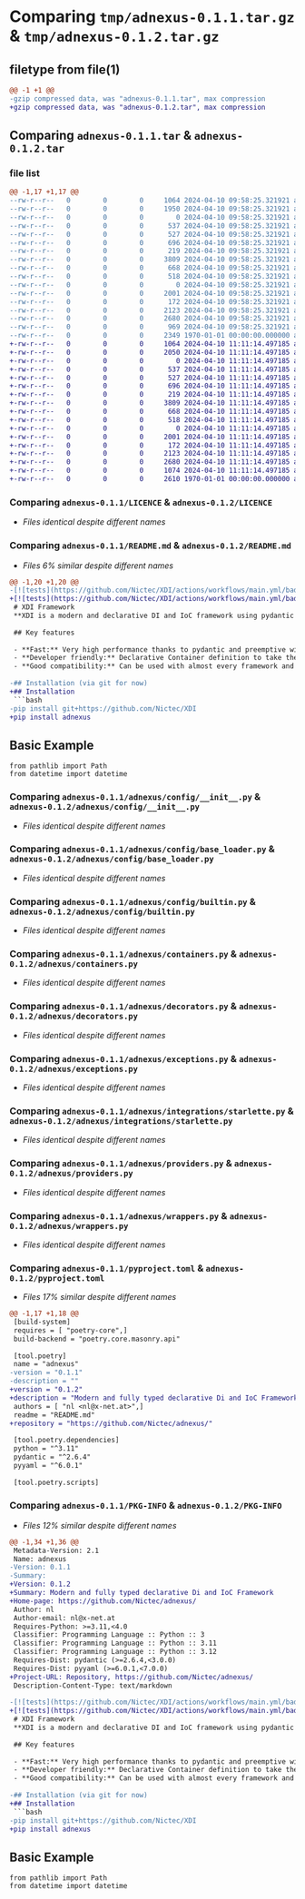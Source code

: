 # Comparing `tmp/adnexus-0.1.1.tar.gz` & `tmp/adnexus-0.1.2.tar.gz`

## filetype from file(1)

```diff
@@ -1 +1 @@
-gzip compressed data, was "adnexus-0.1.1.tar", max compression
+gzip compressed data, was "adnexus-0.1.2.tar", max compression
```

## Comparing `adnexus-0.1.1.tar` & `adnexus-0.1.2.tar`

### file list

```diff
@@ -1,17 +1,17 @@
--rw-r--r--   0        0        0     1064 2024-04-10 09:58:25.321921 adnexus-0.1.1/LICENCE
--rw-r--r--   0        0        0     1950 2024-04-10 09:58:25.321921 adnexus-0.1.1/README.md
--rw-r--r--   0        0        0        0 2024-04-10 09:58:25.321921 adnexus-0.1.1/adnexus/__init__.py
--rw-r--r--   0        0        0      537 2024-04-10 09:58:25.321921 adnexus-0.1.1/adnexus/config/__init__.py
--rw-r--r--   0        0        0      527 2024-04-10 09:58:25.321921 adnexus-0.1.1/adnexus/config/base_loader.py
--rw-r--r--   0        0        0      696 2024-04-10 09:58:25.321921 adnexus-0.1.1/adnexus/config/builtin.py
--rw-r--r--   0        0        0      219 2024-04-10 09:58:25.321921 adnexus-0.1.1/adnexus/config/helpers.py
--rw-r--r--   0        0        0     3809 2024-04-10 09:58:25.321921 adnexus-0.1.1/adnexus/containers.py
--rw-r--r--   0        0        0      668 2024-04-10 09:58:25.321921 adnexus-0.1.1/adnexus/decorators.py
--rw-r--r--   0        0        0      518 2024-04-10 09:58:25.321921 adnexus-0.1.1/adnexus/exceptions.py
--rw-r--r--   0        0        0        0 2024-04-10 09:58:25.321921 adnexus-0.1.1/adnexus/integrations/__init__.py
--rw-r--r--   0        0        0     2001 2024-04-10 09:58:25.321921 adnexus-0.1.1/adnexus/integrations/starlette.py
--rw-r--r--   0        0        0      172 2024-04-10 09:58:25.321921 adnexus-0.1.1/adnexus/markers.py
--rw-r--r--   0        0        0     2123 2024-04-10 09:58:25.321921 adnexus-0.1.1/adnexus/providers.py
--rw-r--r--   0        0        0     2680 2024-04-10 09:58:25.321921 adnexus-0.1.1/adnexus/wrappers.py
--rw-r--r--   0        0        0      969 2024-04-10 09:58:25.321921 adnexus-0.1.1/pyproject.toml
--rw-r--r--   0        0        0     2349 1970-01-01 00:00:00.000000 adnexus-0.1.1/PKG-INFO
+-rw-r--r--   0        0        0     1064 2024-04-10 11:11:14.497185 adnexus-0.1.2/LICENCE
+-rw-r--r--   0        0        0     2050 2024-04-10 11:11:14.497185 adnexus-0.1.2/README.md
+-rw-r--r--   0        0        0        0 2024-04-10 11:11:14.497185 adnexus-0.1.2/adnexus/__init__.py
+-rw-r--r--   0        0        0      537 2024-04-10 11:11:14.497185 adnexus-0.1.2/adnexus/config/__init__.py
+-rw-r--r--   0        0        0      527 2024-04-10 11:11:14.497185 adnexus-0.1.2/adnexus/config/base_loader.py
+-rw-r--r--   0        0        0      696 2024-04-10 11:11:14.497185 adnexus-0.1.2/adnexus/config/builtin.py
+-rw-r--r--   0        0        0      219 2024-04-10 11:11:14.497185 adnexus-0.1.2/adnexus/config/helpers.py
+-rw-r--r--   0        0        0     3809 2024-04-10 11:11:14.497185 adnexus-0.1.2/adnexus/containers.py
+-rw-r--r--   0        0        0      668 2024-04-10 11:11:14.497185 adnexus-0.1.2/adnexus/decorators.py
+-rw-r--r--   0        0        0      518 2024-04-10 11:11:14.497185 adnexus-0.1.2/adnexus/exceptions.py
+-rw-r--r--   0        0        0        0 2024-04-10 11:11:14.497185 adnexus-0.1.2/adnexus/integrations/__init__.py
+-rw-r--r--   0        0        0     2001 2024-04-10 11:11:14.497185 adnexus-0.1.2/adnexus/integrations/starlette.py
+-rw-r--r--   0        0        0      172 2024-04-10 11:11:14.497185 adnexus-0.1.2/adnexus/markers.py
+-rw-r--r--   0        0        0     2123 2024-04-10 11:11:14.497185 adnexus-0.1.2/adnexus/providers.py
+-rw-r--r--   0        0        0     2680 2024-04-10 11:11:14.497185 adnexus-0.1.2/adnexus/wrappers.py
+-rw-r--r--   0        0        0     1074 2024-04-10 11:11:14.497185 adnexus-0.1.2/pyproject.toml
+-rw-r--r--   0        0        0     2610 1970-01-01 00:00:00.000000 adnexus-0.1.2/PKG-INFO
```

### Comparing `adnexus-0.1.1/LICENCE` & `adnexus-0.1.2/LICENCE`

 * *Files identical despite different names*

### Comparing `adnexus-0.1.1/README.md` & `adnexus-0.1.2/README.md`

 * *Files 6% similar despite different names*

```diff
@@ -1,20 +1,20 @@
-[![tests](https://github.com/Nictec/XDI/actions/workflows/main.yml/badge.svg)](https://github.com/Nictec/XDI/actions/workflows/main.yml)
+[![tests](https://github.com/Nictec/XDI/actions/workflows/main.yml/badge.svg)](https://github.com/Nictec/XDI/actions/workflows/main.yml) [![Docs](https://github.com/Nictec/adnexus/actions/workflows/docs.yml/badge.svg)](https://github.com/Nictec/adnexus/actions/workflows/docs.yml)
 # XDI Framework
 **XDI is a modern and declarative DI and IoC framework using pydantic for config and data.**
 
 ## Key features
 
 - **Fast:** Very high performance thanks to pydantic and preemptive wiring
 - **Developer friendly:** Declarative Container definition to take the "Magic" out of DI
 - **Good compatibility:** Can be used with almost every framework and supports async
 
-## Installation (via git for now)
+## Installation
 ```bash
-pip install git+https://github.com/Nictec/XDI
+pip install adnexus
 ```
 
 ## Basic Example
 
 ```python3
 from pathlib import Path
 from datetime import datetime
```

### Comparing `adnexus-0.1.1/adnexus/config/__init__.py` & `adnexus-0.1.2/adnexus/config/__init__.py`

 * *Files identical despite different names*

### Comparing `adnexus-0.1.1/adnexus/config/base_loader.py` & `adnexus-0.1.2/adnexus/config/base_loader.py`

 * *Files identical despite different names*

### Comparing `adnexus-0.1.1/adnexus/config/builtin.py` & `adnexus-0.1.2/adnexus/config/builtin.py`

 * *Files identical despite different names*

### Comparing `adnexus-0.1.1/adnexus/containers.py` & `adnexus-0.1.2/adnexus/containers.py`

 * *Files identical despite different names*

### Comparing `adnexus-0.1.1/adnexus/decorators.py` & `adnexus-0.1.2/adnexus/decorators.py`

 * *Files identical despite different names*

### Comparing `adnexus-0.1.1/adnexus/exceptions.py` & `adnexus-0.1.2/adnexus/exceptions.py`

 * *Files identical despite different names*

### Comparing `adnexus-0.1.1/adnexus/integrations/starlette.py` & `adnexus-0.1.2/adnexus/integrations/starlette.py`

 * *Files identical despite different names*

### Comparing `adnexus-0.1.1/adnexus/providers.py` & `adnexus-0.1.2/adnexus/providers.py`

 * *Files identical despite different names*

### Comparing `adnexus-0.1.1/adnexus/wrappers.py` & `adnexus-0.1.2/adnexus/wrappers.py`

 * *Files identical despite different names*

### Comparing `adnexus-0.1.1/pyproject.toml` & `adnexus-0.1.2/pyproject.toml`

 * *Files 17% similar despite different names*

```diff
@@ -1,17 +1,18 @@
 [build-system]
 requires = [ "poetry-core",]
 build-backend = "poetry.core.masonry.api"
 
 [tool.poetry]
 name = "adnexus"
-version = "0.1.1"
-description = ""
+version = "0.1.2"
+description = "Modern and fully typed declarative Di and IoC Framework"
 authors = [ "nl <nl@x-net.at>",]
 readme = "README.md"
+repository = "https://github.com/Nictec/adnexus/"
 
 [tool.poetry.dependencies]
 python = "^3.11"
 pydantic = "^2.6.4"
 pyyaml = "^6.0.1"
 
 [tool.poetry.scripts]
```

### Comparing `adnexus-0.1.1/PKG-INFO` & `adnexus-0.1.2/PKG-INFO`

 * *Files 12% similar despite different names*

```diff
@@ -1,34 +1,36 @@
 Metadata-Version: 2.1
 Name: adnexus
-Version: 0.1.1
-Summary: 
+Version: 0.1.2
+Summary: Modern and fully typed declarative Di and IoC Framework
+Home-page: https://github.com/Nictec/adnexus/
 Author: nl
 Author-email: nl@x-net.at
 Requires-Python: >=3.11,<4.0
 Classifier: Programming Language :: Python :: 3
 Classifier: Programming Language :: Python :: 3.11
 Classifier: Programming Language :: Python :: 3.12
 Requires-Dist: pydantic (>=2.6.4,<3.0.0)
 Requires-Dist: pyyaml (>=6.0.1,<7.0.0)
+Project-URL: Repository, https://github.com/Nictec/adnexus/
 Description-Content-Type: text/markdown
 
-[![tests](https://github.com/Nictec/XDI/actions/workflows/main.yml/badge.svg)](https://github.com/Nictec/XDI/actions/workflows/main.yml)
+[![tests](https://github.com/Nictec/XDI/actions/workflows/main.yml/badge.svg)](https://github.com/Nictec/XDI/actions/workflows/main.yml) [![Docs](https://github.com/Nictec/adnexus/actions/workflows/docs.yml/badge.svg)](https://github.com/Nictec/adnexus/actions/workflows/docs.yml)
 # XDI Framework
 **XDI is a modern and declarative DI and IoC framework using pydantic for config and data.**
 
 ## Key features
 
 - **Fast:** Very high performance thanks to pydantic and preemptive wiring
 - **Developer friendly:** Declarative Container definition to take the "Magic" out of DI
 - **Good compatibility:** Can be used with almost every framework and supports async
 
-## Installation (via git for now)
+## Installation
 ```bash
-pip install git+https://github.com/Nictec/XDI
+pip install adnexus
 ```
 
 ## Basic Example
 
 ```python3
 from pathlib import Path
 from datetime import datetime
```

